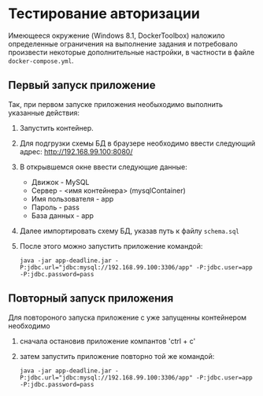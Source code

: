 # Тестирование авторизации

Имеющееся окружение (Windows 8.1, DockerToolbox) наложило определенные ограничения на выполнение задания и потребовало произвести некоторые дополнительные настройки, в частности в файле `docker-compose.yml`.

## Первый запуск приложение
Так, при первом запуске приложения необыходимо выполнить указанные действия:
1. Запустить контейнер.
2. Для подгрузки схемы БД в браузере необходимо ввести следующий адрес: http://192.168.99.100:8080/
3. В открывшемся окне ввести следующие данные:
    - Движок - MySQL
    - Сервер - <имя контейнера> (mysqlContainer)
    - Имя пользователя - app
    - Пароль - pass
    - База данных - app
4. Далее импортировать схему БД, указав путь к файлу `schema.sql`
5. После этого можно запустить приложение командой:

    `java -jar app-deadline.jar -P:jdbc.url="jdbc:mysql://192.168.99.100:3306/app" -P:jdbc.user=app -P:jdbc.password=pass`

## Повторный запуск приложения
Для повтороного запуска приложение с уже запущенны контейнером необходимо 
1. сначала остановив приложение компантов 'ctrl + c' 
2. затем запустить приложение повторно той же командой:

    `java -jar app-deadline.jar -P:jdbc.url="jdbc:mysql://192.168.99.100:3306/app" -P:jdbc.user=app -P:jdbc.password=pass`